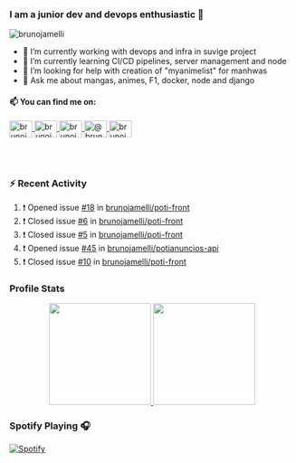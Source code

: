 ### I am a junior dev and devops enthusiastic 👋
<img src="https://komarev.com/ghpvc/?username=brunojamelli&label=Views&color=blue&style=plastic" alt="brunojamelli" />

- 🔭 I’m currently working with devops and infra in suvige project
- 🌱 I’m currently learning CI/CD pipelines, server management and node
- 🤔 I’m looking for help with creation of "myanimelist" for manhwas
- 💬 Ask me about mangas, animes, F1, docker, node and django

#### 📫 You can find me on:
<p align="left">
<a href="https://linkedin.com/in/brunojamelli" target="_blank">
  <img align="center" src="https://raw.githubusercontent.com/rahuldkjain/github-profile-readme-generator/master/src/images/icons/Social/linked-in-alt.svg" alt="brunojamelli" height="30" width="40" />
</a>
<a href="https://fb.com/brunojamelli9" target="blank">
  <img align="center" src="https://raw.githubusercontent.com/rahuldkjain/github-profile-readme-generator/master/src/images/icons/Social/facebook.svg" alt="brunojamelli9" height="30" width="40" />
</a>
<a href="https://instagram.com/brunojamelli" target="blank">
  <img align="center" src="https://raw.githubusercontent.com/rahuldkjain/github-profile-readme-generator/master/src/images/icons/Social/instagram.svg" alt="brunojamelli" height="30" width="40" />
</a>
<a href="https://medium.com/@brunojamelli" target="blank">
  <img align="center" src="https://raw.githubusercontent.com/rahuldkjain/github-profile-readme-generator/master/src/images/icons/Social/medium.svg" alt="@brunojamelli" height="30" width="40" />
</a>

<a href="https://www.youtube.com/c/BrunoJamelle/videos" target="blank">
  <img align="center" src="https://raw.githubusercontent.com/rahuldkjain/github-profile-readme-generator/master/src/images/icons/Social/youtube.svg" alt="brunojamelli" height="30" width="40" />
</a>
</p>
<br/>
<br/>

### :zap: Recent Activity 

<!--START_SECTION:activity-->
1. ❗️ Opened issue [#18](https://github.com/brunojamelli/poti-front/issues/18) in [brunojamelli/poti-front](https://github.com/brunojamelli/poti-front)
2. ❗️ Closed issue [#6](https://github.com/brunojamelli/poti-front/issues/6) in [brunojamelli/poti-front](https://github.com/brunojamelli/poti-front)
3. ❗️ Closed issue [#5](https://github.com/brunojamelli/poti-front/issues/5) in [brunojamelli/poti-front](https://github.com/brunojamelli/poti-front)
4. ❗️ Opened issue [#45](https://github.com/brunojamelli/potianuncios-api/issues/45) in [brunojamelli/potianuncios-api](https://github.com/brunojamelli/potianuncios-api)
5. ❗️ Closed issue [#10](https://github.com/brunojamelli/poti-front/issues/10) in [brunojamelli/poti-front](https://github.com/brunojamelli/poti-front)
<!--END_SECTION:activity-->

### Profile Stats
<p align="center">
<a href="https://github.com/AVS1508">
  <img height="180em" src="https://github-readme-stats.brunojamelli.vercel.app/api?username=brunojamelli&show_icons=true&theme=merko">

  <img height="180em" src="https://github-readme-stats.brunojamelli.vercel.app/api/top-langs/?username=brunojamelli&theme=merko&layout=compact" />
</a>
</p>

### Spotify Playing 🎧
<p align="center">

[![Spotify](https://spotify-readme-status.vercel.app/api/spotify)](https://open.spotify.com/user/brunogeek9)

</p>